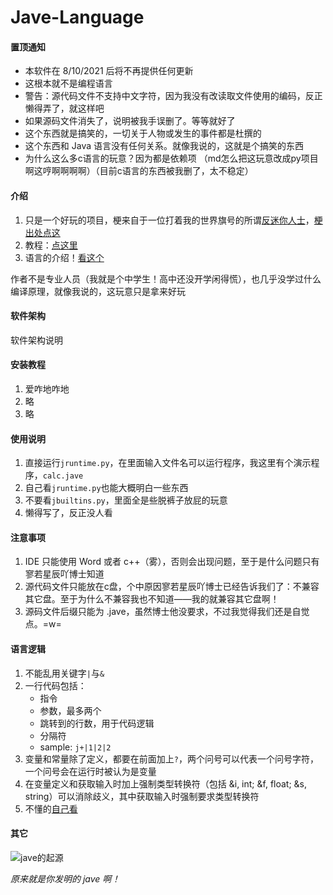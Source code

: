 # Jave-Language
#### 置顶通知
- 本软件在 8/10/2021 后将不再提供任何更新
- 这根本就不是编程语言
- 警告：源代码文件不支持中文字符，因为我没有改读取文件使用的编码，反正懒得弄了，就这样吧
- 如果源码文件消失了，说明被我手误删了。等等就好了
- 这个东西就是搞笑的，一切关于人物或发生的事件都是杜撰的
- 这个东西和 Java 语言没有任何关系。就像我说的，这就是个搞笑的东西
- 为什么这么多c语言的玩意？因为都是依赖项 （md怎么把这玩意改成py项目啊这哼啊啊啊啊）（目前c语言的东西被我删了，太不稳定）
#### 介绍
1.  只是一个好玩的项目，梗来自于一位打着我的世界旗号的所谓[反迷你人士](https://space.bilibili.com/445691468)，[梗出处点这](https://www.bilibili.com/video/BV137411t7Af#reply2358299858)
2.  教程：[点这里](tutorial.md)
3.  语言的介绍！[看这个](brief_introduction.md)

作者不是专业人员（我就是个中学生！高中还没开学闲得慌），也几乎没学过什么编译原理，就像我说的，这玩意只是拿来好玩
#### 软件架构
软件架构说明


#### 安装教程

1.  爱咋地咋地
2.  略
3.  略

#### 使用说明

1.  直接运行`jruntime.py`，在里面输入文件名可以运行程序，我这里有个演示程序，`calc.jave`
2.  自己看`jruntime.py`也能大概明白一些东西
3.  不要看`jbuiltins.py`，里面全是些脱裤子放屁的玩意
4.  懒得写了，反正没人看
#### 注意事项
1. IDE 只能使用 Word 或者 c++（雾），否则会出现问题，至于是什么问题只有寥若星辰吖博士知道
2. 源代码文件只能放在c盘，个中原因寥若星辰吖博士已经告诉我们了：不兼容其它盘。至于为什么不兼容我也不知道——我的就兼容其它盘啊！
3. 源码文件后缀只能为 .jave，虽然博士他没要求，不过我觉得我们还是自觉点。=w=
#### 语言逻辑
1.  不能乱用关键字`|`与`&`
2.  一行代码包括：
    - 指令
    - 参数，最多两个
    - 跳转到的行数，用于代码逻辑
    - 分隔符
    - sample:
    `j+|1|2|2`
3.  变量和常量除了定义，都要在前面加上`?`，两个问号可以代表一个问号字符，一个问号会在运行时被认为是变量
4.  在变量定义和获取输入时加上强制类型转换符（包括 &i, int; &f, float; &s, string）可以消除歧义，其中获取输入时强制要求类型转换符
5.  不懂的[自己看](tutorial.md)
#### 其它
![jave的起源](https://images.gitee.com/uploads/images/2021/0720/174851_c2a9ca1b_7791515.png "jave的起源！")

 _原来就是你发明的 jave 啊！_ 
